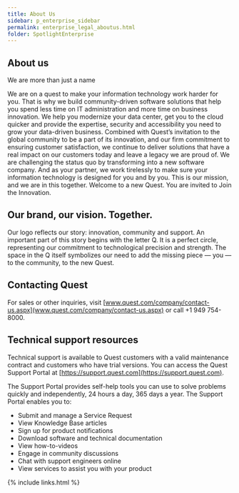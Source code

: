 ```yaml
---
title: About Us
sidebar: p_enterprise_sidebar
permalink: enterprise_legal_aboutus.html
folder: SpotlightEnterprise
---
```




## About us
We are more than just a name

We are on a quest to make your information technology work harder for you. That is why we build community-driven software solutions that help you spend less time on IT administration and more time on business innovation. We help you modernize your data center, get you to the cloud quicker and provide the expertise, security and accessibility you need to grow your data-driven business. Combined with Quest’s invitation to the global community to be a part of its innovation, and our firm commitment to ensuring customer satisfaction, we continue to deliver solutions that have a real impact on our customers today and leave a legacy we are proud of. We are challenging the status quo by transforming into a new software company. And as your partner, we work tirelessly to make sure your information technology is designed for you and by you. This is our mission, and we are in this together. Welcome to a new Quest. You are invited to Join the Innovation.

## Our brand, our vision. Together.

Our logo reflects our story: innovation, community and support. An important part of this story begins with the letter Q. It is a perfect circle, representing our commitment to technological precision and strength. The space in the Q itself symbolizes our need to add the missing piece — you — to the community, to the new Quest.

## Contacting Quest
For sales or other inquiries, visit [www.quest.com/company/contact-us.aspx](www.quest.com/company/contact-us.aspx) or call +1 949 754-8000.

## Technical support resources
Technical support is available to Quest customers with a valid maintenance contract and customers who have trial versions. You can access the Quest Support Portal at [https://support.quest.com](https://support.quest.com).

The Support Portal provides self-help tools you can use to solve problems quickly and independently, 24 hours a day, 365 days a year. The Support Portal enables you to:

* Submit and manage a Service Request
* View Knowledge Base articles
* Sign up for product notifications
* Download software and technical documentation
* View how-to-videos
* Engage in community discussions
* Chat with support engineers online
* View services to assist you with your product



{% include links.html %}
